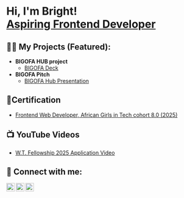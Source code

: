 <h1>Hi, I'm Bright! <br/><a href="https://www.linkedin.com/in/bright-ernest/">Aspiring Frontend Developer</a>

<h2>👨‍💻 My Projects (Featured):</h2>

- <b>BIGOFA HUB project</b>
  - [BIGOFA Deck](https://docs.google.com/presentation/d/1wfUuENIxOFdMHWmizfH09hKpf1YqqzaOdijiHE10JIU/edit?usp=sharing)
- <b>BIGOFA Pitch</b>
  - [BIGOFA Hub Presentation](https://youtu.be/jv9prtnpvY4?feature=shared)
    
 <h2>🥇Certification</h2>
 
  - [Frontend Web Developer, African Girls in Tech cohort 8.0 (2025)](https://wallet.certifyme.org/verify/2185c0b223770)

<h2>📺 YouTube Videos</h2>

- [W.T. Fellowship 2025 Application Video](https://youtube.com/shorts/4XW0bGeT9VY?feature=share)
  

<h2> 🤳 Connect with me:</h2>

[<img align="left" alt="ErnestBright| YouTube" width="22px" src="https://cdn.jsdelivr.net/npm/simple-icons@v3/icons/youtube.svg" />][youtube]
[<img align="left" alt="ErnestBright| Twitter" width="22px" src="https://cdn.jsdelivr.net/npm/simple-icons@v3/icons/twitter.svg" />][twitter]
[<img align="left" alt="ErnestBright| LinkedIn" width="22px" src="https://cdn.jsdelivr.net/npm/simple-icons@v3/icons/linkedin.svg" />][linkedin]


[twitter]: https://x.com/Unwana_mma?t=Fe_2VSxpGSk-c7-EwjMPXw&s=09
[youtube]: https://www.youtube.com/@ernestbright1618
[linkedin]: https://linkedin.com/in/ernest-bright

